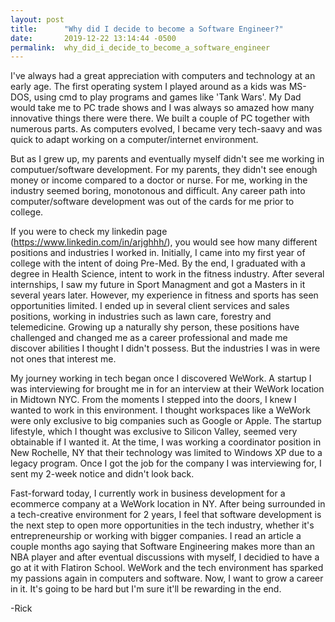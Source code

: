 ```yaml
---
layout: post
title:      "Why did I decide to become a Software Engineer?"
date:       2019-12-22 13:14:44 -0500
permalink:  why_did_i_decide_to_become_a_software_engineer
---
```



I've always had a great appreciation with computers and technology at an early age. The first operating system I played around as a kids was MS-DOS, using cmd to play programs and games like 'Tank Wars'. My Dad would take me to PC trade shows and I was always so amazed how many innovative things there were there. We built a couple of PC together with numerous parts. As computers evolved, I became very tech-saavy and was quick to adapt working on a computer/internet environment.

But as I grew up, my parents and eventually myself didn't see me working in computuer/software development. For my parents, they didn't see enough money or income compared to a doctor or nurse. For me, working in the industry seemed boring, monotonous and difficult. Any career path into computer/software development was out of the cards for me prior to college.

If you were to check my linkedin page (https://www.linkedin.com/in/arjghhh/), you would see how many different positions and industries I worked in. Initially, I came into my first year of college with the intent of doing Pre-Med. By the end, I graduated with a degree in Health Science, intent to work in the fitness industry. After several  internships, I saw my future in Sport Managment and got a Masters in it several years later. However, my experience in fitness and sports has seen opportunities limited. I ended up in several client services and sales positions, working in industries such as lawn care, forestry and telemedicine. Growing up a naturally shy person, these positions have challenged and changed me as a career professional and made me discover abilities I thought I didn't possess. But the industries I was in were not ones that interest me.

My journey working in tech began once I discovered WeWork. A startup I was interviewing for brought me in for an interview at their WeWork location in Midtown NYC. From the moments I stepped into the doors, I knew I wanted to work in this environment. I thought workspaces like a WeWork were only exclusive to big companies such as Google or Apple. The startup lifestyle, which I thought was exclusive to Silicon Valley, seemed very obtainable if I wanted it. At the time, I was working a coordinator position in New Rochelle, NY that their technology was limited to Windows XP due to a legacy program. Once I got the job for the company I was interviewing for,  I sent my 2-week notice and didn't look back.

Fast-forward today, I currently work in business development for a ecommerce company at a WeWork location in NY. After being surrounded in a tech-creative environment for 2 years, I feel that software development is the next step to open more opportunities in the tech industry, whether it's entrepreneurship or working with bigger companies. I read an article a couple months ago saying that Software Engineering makes more than an NBA player and after eventual discussions with myself, I decidied to have a go at it with Flatiron School. WeWork and the tech environment has sparked my passions again in computers and software. Now, I want to grow a career in it. It's going to be hard but I'm sure it'll be rewarding in the end.

-Rick
